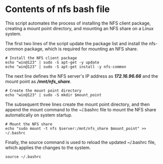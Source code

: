 # Contents of nfs bash file

This script automates the process of installing the NFS client package, creating a mount point directory, and mounting an NFS share on a Linux system.

The first two lines of the script update the package list and install the nfs-common package, which is required for mounting an NFS share.
```
# Install the NFS client package
echo "win@123" | sudo -S apt-get -y update
echo "win@123" | sudo -S apt-get install -y nfs-common
```

The next line defines the NFS server's IP address as <b><i>172.16.96.66</b></i> and the mount point as <b><i>/mnt/nfs_share</b></i>.
```
# Create the mount point directory
echo "win@123" | sudo -S mkdir $mount_point
```

The subsequent three lines create the mount point directory, and then append the mount command to the ~/.bashrc file to mount the NFS share automatically on system startup.
```
# Mount the NFS share
echo "sudo mount -t nfs $server:/mnt/nfs_share $mount_point" >> ~/.bashrc
```

Finally, the source command is used to reload the updated ~/.bashrc file, which applies the changes to the system.
```
source ~/.bashrc
```